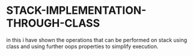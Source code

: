 # STACK-IMPLEMENTATION-THROUGH-CLASS
in this i have shown the operations that can be performed on stack using class and  using further oops properties to simplify execution.
